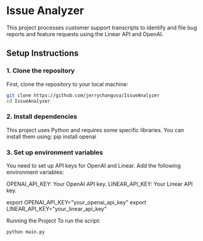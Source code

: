 # Issue Analyzer

This project processes customer support transcripts to identify and file bug reports and feature requests using the Linear API and OpenAI.

## Setup Instructions

### 1. Clone the repository
First, clone the repository to your local machine:
```bash
git clone https://github.com/jerrychangusa/IssueAnalyzer
cd IssueAnalyzer
```

### 2. Install dependencies
This project uses Python and requires some specific libraries. You can install them using:
pip install openai

### 3. Set up environment variables
You need to set up API keys for OpenAI and Linear. Add the following environment variables:

OPENAI_API_KEY: Your OpenAI API key.
LINEAR_API_KEY: Your Linear API key.

export OPENAI_API_KEY="your_openai_api_key"
export LINEAR_API_KEY="your_linear_api_key"

Running the Project
To run the 
 script:
 
```
python main.py
```